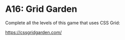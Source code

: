 # A16: Grid Garden

Complete all the levels of this game that uses CSS Grid:

https://cssgridgarden.com/
